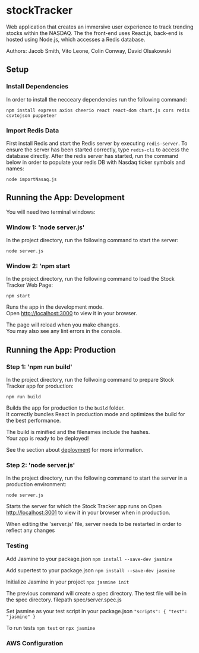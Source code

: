 # stockTracker
Web application that creates an immersive user experience to track trending stocks within the NASDAQ. The the front-end uses React.js, back-end is hosted using Node.js, which accesses a Redis database.

Authors:
Jacob Smith, Vito Leone, Colin Conway, David Olsakowski

## Setup

### Install Dependencies

In order to install the necceary dependencies run the following command:

`npm install express axios cheerio react react-dom chart.js cors redis csvtojson puppeteer`

### Import Redis Data

First install Redis and start the Redis server by executing `redis-server`. To ensure the server has been started correctly, type `redis-cli` to access the database directly. After the redis server has started, run the command below in order to populate your 
redis DB with Nasdaq ticker symbols and names:

`node importNasaq.js`

## Running the App: Development

You will need two terminal windows:

### Window 1: 'node server.js'
In the project directory, run the following command to start the server:

`node server.js`

### Window 2: 'npm start
In the project directory, run the following command to load the Stock Tracker Web Page:

`npm start`

Runs the app in the development mode.\
Open [http://localhost:3000](http://localhost:3000) to view it in your browser.

The page will reload when you make changes.\
You may also see any lint errors in the console.

## Running the App: Production

### Step 1: 'npm run build'
In the project directory, run the follwoing command to prepare Stock Tracker app for production:

`npm run build`

Builds the app for production to the `build` folder.\
It correctly bundles React in production mode and optimizes the build for the best performance.

The build is minified and the filenames include the hashes.\
Your app is ready to be deployed!

See the section about [deployment](https://facebook.github.io/create-react-app/docs/deployment) for more information.

### Step 2: 'node server.js'
In the project directory, run the following command to start the server in a production environment:

`node server.js`

Starts the server for which the Stock Tracker app runs on
Open [http://localhost:3001](http://localhost:3001) to view it in your browser when in production.

When editing the 'server.js' file, server needs to be restarted in order to reflect any changes

### Testing

Add Jasmine to your package.json 
`npm install --save-dev jasmine`

Add supertest to your package.json
`npm install --save-dev jasmine`

Initialize Jasmine in your project
`npx jasmine init`

The previous command will create a spec directory. The test file will be in the spec directory. filepath spec/server.spec.js

Set jasmine as your test script in your package.json
`"scripts": { "test": "jasmine" }`

To run tests `npm test` or `npx jasmine`

### AWS Configuration
